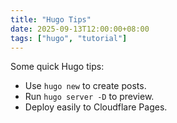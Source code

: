 ```yaml
---
title: "Hugo Tips"
date: 2025-09-13T12:00:00+08:00
tags: ["hugo", "tutorial"]
---
```


Some quick Hugo tips:

- Use `hugo new` to create posts.
- Run `hugo server -D` to preview.
- Deploy easily to Cloudflare Pages.
